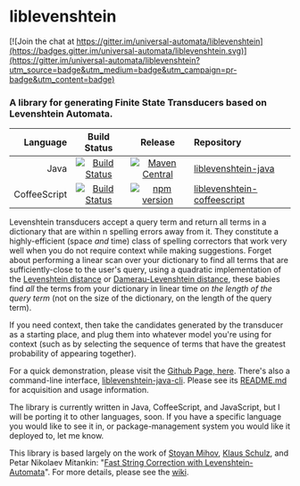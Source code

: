 # liblevenshtein

[![Join the chat at https://gitter.im/universal-automata/liblevenshtein](https://badges.gitter.im/universal-automata/liblevenshtein.svg)](https://gitter.im/universal-automata/liblevenshtein?utm_source=badge&utm_medium=badge&utm_campaign=pr-badge&utm_content=badge)

### A library for generating Finite State Transducers based on Levenshtein Automata.

|     Language |                     Build Status                  |                    Release                   |                 Repository                 |
|-------------:|:-------------------------------------------------:|:--------------------------------------------:|:------------------------------------------ |
|         Java | [![Build Status][java-build-status]][java-ci]     | [![Maven Central][java-release]][java-maven] | [liblevenshtein-java][java-repo]           |
| CoffeeScript | [![Build Status][coffee-build-status]][coffee-ci] | [![npm version][coffee-release]][coffee-npm] | [liblevenshtein-coffeescript][coffee-repo] |

Levenshtein transducers accept a query term and return all terms in a
dictionary that are within n spelling errors away from it. They constitute a
highly-efficient (space _and_ time) class of spelling correctors that work very
well when you do not require context while making suggestions.  Forget about
performing a linear scan over your dictionary to find all terms that are
sufficiently-close to the user's query, using a quadratic implementation of the
[Levenshtein distance](https://en.wikipedia.org/wiki/Levenshtein_distance) or
[Damerau-Levenshtein
distance](https://en.wikipedia.org/wiki/Damerau%E2%80%93Levenshtein_distance),
these babies find _all_ the terms from your dictionary in linear time _on the
length of the query term_ (not on the size of the dictionary, on the length of
the query term).

If you need context, then take the candidates generated by the transducer as a
starting place, and plug them into whatever model you're using for context (such
as by selecting the sequence of terms that have the greatest probability of
appearing together).

For a quick demonstration, please visit the [Github Page, here][live-demo].
There's also a command-line interface, [liblevenshtein-java-cli][java-cli].
Please see its [README.md][java-cli-readme] for acquisition and usage information.

The library is currently written in Java, CoffeeScript, and JavaScript, but I
will be porting it to other languages, soon.  If you have a specific language
you would like to see it in, or package-management system you would like it
deployed to, let me know.

This library is based largely on the work of [Stoyan
Mihov](http://www.lml.bas.bg/~stoyan/), [Klaus
Schulz](http://www.cis.uni-muenchen.de/people/schulz.html), and Petar Nikolaev Mitankin: "[Fast
String Correction with
Levenshtein-Automata](http://citeseerx.ist.psu.edu/viewdoc/summary?doi=10.1.1.16.652
"Klaus Schulz and Stoyan Mihov (2002)")".  For more details, please see the
[wiki](https://github.com/universal-automata/liblevenshtein/wiki).

[java-repo]: https://github.com/universal-automata/liblevenshtein-java
[java-build-status]: https://travis-ci.org/universal-automata/liblevenshtein-java.svg?branch=master
[java-ci]: https://travis-ci.org/universal-automata/liblevenshtein-java
[java-maven]: https://maven-badges.herokuapp.com/maven-central/com.github.universal-automata/liblevenshtein
[java-release]: https://maven-badges.herokuapp.com/maven-central/com.github.universal-automata/liblevenshtein/badge.svg

[coffee-repo]: https://github.com/universal-automata/liblevenshtein-coffeescript
[coffee-build-status]: https://travis-ci.org/universal-automata/liblevenshtein-coffeescript.svg?branch=master
[coffee-ci]: https://travis-ci.org/universal-automata/liblevenshtein-coffeescript
[coffee-npm]: https://www.npmjs.com/package/liblevenshtein
[coffee-release]: https://badge.fury.io/js/liblevenshtein.svg

[live-demo]: http://universal-automata.github.io/liblevenshtein/

[java-cli]: https://github.com/universal-automata/liblevenshtein-java-cli "liblevenshtein-java-cli"
[java-cli-readme]: https://github.com/universal-automata/liblevenshtein-java-cli/blob/master/README.md "liblevenshtein-java-cli, README.md"
